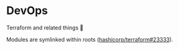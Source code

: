 # DevOps

Terraform and related things :robot:

Modules are symlinked within roots ([hashicorp/terraform#23333][1]).

[1]: https://github.com/hashicorp/terraform/issues/23333#issuecomment-564662878
